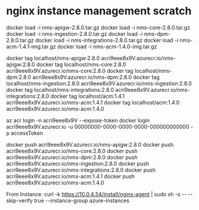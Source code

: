 # nginx instance management scratch

docker load -i nms-apigw-2.8.0.tar.gz
docker load -i nms-core-2.8.0.tar.gz  
docker load -i nms-ingestion-2.8.0.tar.gz
docker load -i nms-dpm-2.8.0.tar.gz
docker load -i nms-integrations-2.8.0.tar.gz
docker load -i nms-acm-1.4.1-img.tar.gz
docker load -i nms-acm-1.4.0-img.tar.gz

docker tag localhost/nms-apigw:2.8.0 acri9eee8x9V.azurecr.io/nms-apigw:2.8.0
docker tag localhost/nms-core:2.8.0 acri9eee8x9V.azurecr.io/nms-core:2.8.0
docker tag localhost/nms-dpm:2.8.0 acri9eee8x9V.azurecr.io/nms-dpm:2.8.0
docker tag localhost/nms-ingestion:2.8.0 acri9eee8x9V.azurecr.io/nms-ingestion:2.8.0
docker tag localhost/nms-integrations:2.8.0 acri9eee8x9V.azurecr.io/nms-integrations:2.8.0
docker tag localhost/acm:1.4.1 acri9eee8x9V.azurecr.io/nms-acm:1.4.1
docker tag localhost/acm:1.4.0 acri9eee8x9V.azurecr.io/nms-acm:1.4.0


az acr login -n acri9eee8x9V --expose-token
docker login acri9eee8x9V.azurecr.io -u 00000000-0000-0000-0000-000000000000 -p accessToken

docker push acri9eee8x9V.azurecr.io/nms-apigw:2.8.0
docker push acri9eee8x9V.azurecr.io/nms-core:2.8.0
docker push acri9eee8x9V.azurecr.io/nms-dpm:2.8.0
docker push acri9eee8x9V.azurecr.io/nms-ingestion:2.8.0
docker push acri9eee8x9V.azurecr.io/nms-integrations:2.8.0
docker push acri9eee8x9V.azurecr.io/nms-acm:1.4.1
docker push acri9eee8x9V.azurecr.io/nms-acm:1.4.0


From Instance:
curl -k https://10.0.4.54/install/nginx-agent | sudo sh -s -- --skip-verify true --instance-group azure-instances